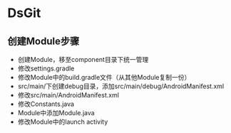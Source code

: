 # DsGit

## 创建Module步骤
* 创建Module，移至component目录下统一管理
* 修改settings.gradle
* 修改Module中的build.gradle文件（从其他Module复制一份）
* src/main/下创建debug目录，添加src/main/debug/AndroidManifest.xml
* 修改src/main/AndroidManifest.xml
* 修改Constants.java
* Module中添加Module.java
* 修改Module中的launch activity
